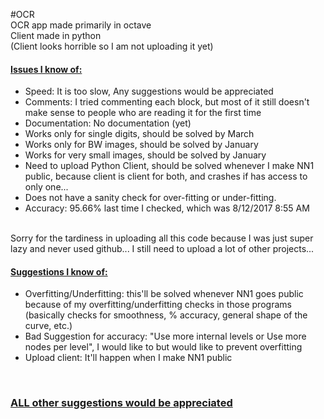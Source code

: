 #OCR
<br>
OCR app made primarily in octave
<br>
Client made in python
<br>
(Client looks horrible so I am not uploading it yet)
<br>
<h4> <u> Issues I know of: </u> </h4>
<ul style="list-style-type:disc">
  <li> Speed: It is too slow, Any suggestions would be appreciated </li>
  <li> Comments: I tried commenting each block, but most of it still doesn't make sense to people who are reading it for the first time </li>
  <li> Documentation: No documentation (yet) </li>
  <li> Works only for single digits, should be solved by March </li>
  <li> Works only for BW images, should be solved by January </li>
  <li> Works for very small images, should be solved by January </li>
  <li> Need to upload Python Client, should be solved whenever I make NN1 public, because client is client for both, and crashes if has access to only one... </li>
  <li> Does not have a sanity check for over-fitting or under-fitting.</li>
  <li> Accuracy: 95.66% last time I checked, which was 8/12/2017 8:55 AM
</ul>
<br>
Sorry for the tardiness in uploading all this code because I was just super lazy and never used github... I still need to upload a lot of other projects...
<h4> <u> Suggestions I know of: </u> </h4>
<ul style="list-style-type:disc">
  <li> Overfitting/Underfitting: this'll be solved whenever NN1 goes public because of my overfitting/underfitting checks in those programs (basically checks for smoothness, % accuracy, general shape of the curve, etc.) </li>
  <li> Bad Suggestion for accuracy: "Use more internal levels or Use more nodes per level", I would like to but would like to prevent overfitting </li>
  <li> Upload client: It'll happen when I make NN1 public </li>
</ul>
<br>
<h3> <b> <u> ALL other suggestions would be appreciated </u> </b> </hr>
